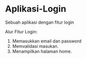 # Aplikasi-Login
Sebuah aplikasi dengan fitur login

Alur Fitur Login:

1. Memasukkan email dan password
2. Memvalidasi masukan.
3. Menampilkan halaman home.











